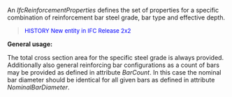 An _IfcReinforcementProperties_ defines the set of properties for a specific combination of reinforcement bar steel grade, bar type and effective depth.

> <font color="#0000FF" size="-1"> HISTORY New entity in IFC
		Release 2x2 </font>

**General usage:**

The total cross section area for the specific steel grade is always provided. Additionally also general reinforcing bar configurations as a count of bars may be provided as defined in attribute _BarCount_. In this case the nominal bar diameter should be identical for all given bars as defined in attribute _NominalBarDiameter_.